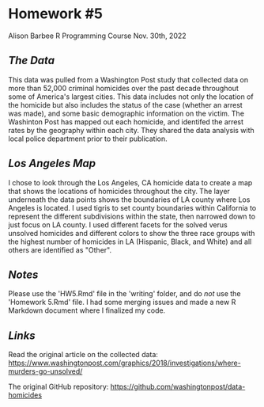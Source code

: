 # **Homework #5**
Alison Barbee
R Programming Course
Nov. 30th, 2022

## *The Data*

This data was pulled from a Washington Post study that collected data on more than 52,000 criminal homicides over the past decade throughout some of America's largest cities. This data includes not only the location of the homicide but also includes the status of the case (whether an arrest was made), and some basic demographic information on the victim. The Washinton Post has mapped out each homicide, and identifed the arrest rates by the geography within each city. They shared the data analysis with local police department prior to their publication.

## *Los Angeles Map*

I chose to look through the Los Angeles, CA homicide data to create a map that shows the locations of homicides throughout the city. The layer underneath the data points shows the boundaries of LA county where Los Angeles is located. I used tigris to set county boundaries within California to represent the different subdivisions within the state, then narrowed down to just focus on LA county. I used different facets for the solved verus unsolved homicides and different colors to show the three race groups with the highest number of homicides in LA (Hispanic, Black, and White) and all others are identified as "Other".

## *Notes*

Please use the 'HW5.Rmd' file in the 'writing' folder, and do *not* use the 'Homework 5.Rmd' file. I had some merging issues and made a new R Markdown document where I finalized my code. 

## *Links*

Read the original article on the collected data: https://www.washingtonpost.com/graphics/2018/investigations/where-murders-go-unsolved/ 

The original GitHub repository: https://github.com/washingtonpost/data-homicides

